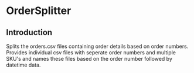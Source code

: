 # OrderSplitter
## Introduction
Splits the orders.csv files containing order details based on order numbers. Provides individual csv files with seperate order numbers and multiple SKU's and names these files based on the order number followed by datetime data.
